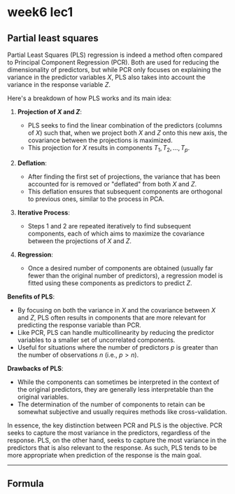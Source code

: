 # week6 lec1

## Partial least squares

Partial Least Squares (PLS) regression is indeed a method often compared to Principal Component Regression (PCR). Both are used for reducing the dimensionality of predictors, but while PCR only focuses on explaining the variance in the predictor variables $X$, PLS also takes into account the variance in the response variable $Z$.

Here's a breakdown of how PLS works and its main idea:

1. **Projection of $X$ and $Z$**:
    - PLS seeks to find the linear combination of the predictors (columns of $X$) such that, when we project both $X$ and $Z$ onto this new axis, the covariance between the projections is maximized.
    - This projection for $X$ results in components $T_1, T_2, ... , T_p$.

2. **Deflation**:
    - After finding the first set of projections, the variance that has been accounted for is removed or "deflated" from both $X$ and $Z$.
    - This deflation ensures that subsequent components are orthogonal to previous ones, similar to the process in PCA.

3. **Iterative Process**:
    - Steps 1 and 2 are repeated iteratively to find subsequent components, each of which aims to maximize the covariance between the projections of $X$ and $Z$.

4. **Regression**:
    - Once a desired number of components are obtained (usually far fewer than the original number of predictors), a regression model is fitted using these components as predictors to predict $Z$.

**Benefits of PLS**:
- By focusing on both the variance in $X$ and the covariance between $X$ and $Z$, PLS often results in components that are more relevant for predicting the response variable than PCR.
- Like PCR, PLS can handle multicollinearity by reducing the predictor variables to a smaller set of uncorrelated components.
- Useful for situations where the number of predictors $p$ is greater than the number of observations $n$ (i.e., $p > n$).

**Drawbacks of PLS**:
- While the components can sometimes be interpreted in the context of the original predictors, they are generally less interpretable than the original variables.
- The determination of the number of components to retain can be somewhat subjective and usually requires methods like cross-validation.

In essence, the key distinction between PCR and PLS is the objective. PCR seeks to capture the most variance in the predictors, regardless of the response. PLS, on the other hand, seeks to capture the most variance in the predictors that is also relevant to the response. As such, PLS tends to be more appropriate when prediction of the response is the main goal.

---

## Formula
